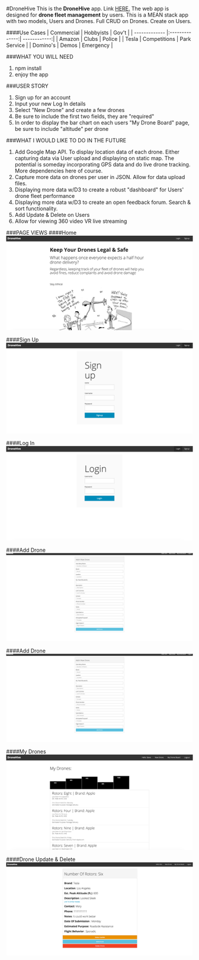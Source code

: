#DroneHive
This is the **DroneHive** app. Link [HERE.](https://arcane-mountain-8566.herokuapp.com) The web app is designed for **drone fleet management** by users. This is a MEAN stack app with two models, Users and Drones.  Full CRUD on Drones.  Create on Users.

####Use Cases
| Commercial    |    Hobbyists   |       Gov't  |
| ------------- |:--------------:| ------------:|
|   Amazon      |      Clubs     |      Police  |
|   Tesla       |  Competitions  | Park Service |
|   Domino's    |     Demos      |   Emergency  |

###WHAT YOU WILL NEED 
1. npm install
2. enjoy the app

###USER STORY
1. Sign up for an account
2. Input your new Log In details
3. Select "New Drone" and create a few drones
4. Be sure to include the first two fields, they are "required"
5. In order to display the bar chart on each users "My Drone Board" page, be sure to include "altitude" per drone

###WHAT I WOULD LIKE TO DO IN THE FUTURE
1. Add Google Map API.  To display location data of each drone.  Either capturing data via User upload and displaying on static map.  The potential is someday incorporating GPS data and do live drone tracking. More dependencies here of course.
2. Capture more data on drones per user in JSON.  Allow for data upload files.
3. Displaying more data w/D3 to create a robust "dashboard" for Users' drone fleet performance
4. Displaying more data w/D3 to create an open feedback forum. Search & sort functionality.
5. Add Update & Delete on Users
6. Allow for viewing 360 video VR live streaming

###PAGE VIEWS
####Home
![alt text](https://raw.githubusercontent.com/KJWBeige/DroneHive/master/public/photos/home.png "Home")

####Sign Up
![alt text](https://raw.githubusercontent.com/KJWBeige/DroneHive/master/public/photos/signup.png "Sign Up")

####Log In
![alt text](https://raw.githubusercontent.com/KJWBeige/DroneHive/master/public/photos/login.png "Log In")

####Add Drone
![alt text](https://raw.githubusercontent.com/KJWBeige/DroneHive/master/public/photos/adddrone.png "Add Drone")

####Add Drone
![alt text](https://raw.githubusercontent.com/KJWBeige/DroneHive/master/public/photos/adddrone.png "Add Drone")

####My Drones
![alt text](https://raw.githubusercontent.com/KJWBeige/DroneHive/master/public/photos/mydrones.png "My Drones")

####Drone Update & Delete
![alt text](https://raw.githubusercontent.com/KJWBeige/DroneHive/master/public/photos/droneupdatedelete.png "Drone Update & Delete")